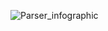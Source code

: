 ![Parser_infographic](https://github.com/Muddrayss/minishell/assets/104778891/9d10378d-82ee-4c1f-a8de-4c94d28f093d)
